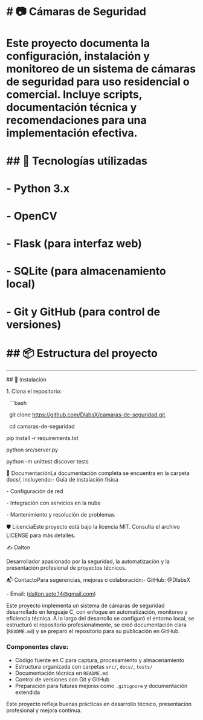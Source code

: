 ﻿# \# 📷 Cámaras de Seguridad

# 

# Este proyecto documenta la configuración, instalación y monitoreo de un sistema de cámaras de seguridad para uso residencial o comercial. Incluye scripts, documentación técnica y recomendaciones para una implementación efectiva.

# 

# \## 🧰 Tecnologías utilizadas

# 

# \- Python 3.x

# \- OpenCV

# \- Flask (para interfaz web)

# \- SQLite (para almacenamiento local)

# \- Git y GitHub (para control de versiones)

# 

# \## 📦 Estructura del proyecto









---



\## 🚀 Instalación



1\. Clona el repositorio:



&nbsp;  ```bash

&nbsp;  git clone https://github.com/DlabsX/camaras-de-seguridad.git

&nbsp;  cd camaras-de-seguridad



pip install -r requirements.txt



python src/server.py



python -m unittest discover tests





📖 DocumentaciónLa documentación completa se encuentra en la carpeta docs/, incluyendo:- Guía de instalación física

\- Configuración de red

\- Integración con servicios en la nube

\- Mantenimiento y resolución de problemas





🛡️ LicenciaEste proyecto está bajo la licencia MIT. Consulta el archivo LICENSE para más detalles.





✍️ Dalton

Desarrollador apasionado por la seguridad, la automatización y la presentación profesional de proyectos técnicos.





📬 ContactoPara sugerencias, mejoras o colaboración:- GitHub: @DlabsX

\- Email: (dalton.soto.14@gmail.com)




Este proyecto implementa un sistema de cámaras de seguridad desarrollado en lenguaje C, con enfoque en automatización, monitoreo y eficiencia técnica. A lo largo del desarrollo se configuró el entorno local, se estructuró el repositorio profesionalmente, se creó documentación clara (`README.md`) y se preparó el repositorio para su publicación en GitHub.

### Componentes clave:
- Código fuente en C para captura, procesamiento y almacenamiento
- Estructura organizada con carpetas `src/`, `docs/`, `tests/`
- Documentación técnica en `README.md`
- Control de versiones con Git y GitHub
- Preparación para futuras mejoras como `.gitignore` y documentación extendida

Este proyecto refleja buenas prácticas en desarrollo técnico, presentación profesional y mejora continua.








